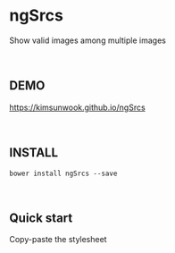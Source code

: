 ngSrcs
=======

Show valid images among multiple images

<br/>

DEMO
-------
https://kimsunwook.github.io/ngSrcs

<br/>

INSTALL
-------

```
bower install ngSrcs --save
```

<br/>

Quick start
-------
Copy-paste the stylesheet <script> into your <body>.

```
<script src=".bower_components/ng-srcs/ngSrcs.js"></script>
```
or
```
<script src=".bower_components/ng-srcs/ngSrcs.min.js"></script>
```
or
```
<script src="https://raw.githubusercontent.com/KimSunWook/ngSrcs/master/ngSrcs.js"></script>
```
or
```
<script src="https://raw.githubusercontent.com/KimSunWook/ngSrcs/master/ngSrcs.min.js"></script>
```

<br/>

usage
-----

Make sure you include the module 'ngSrcs' in your application config

```
angular.module('myApp', [
  'ngSrcs',
  ...
]);
```

You can give multiple urls to an image tag.

```
$scope.image1 = 'image1.jpg'; // NOT_FOUND
$scope.image2 = 'image2.jpg'; // NOT_FOUND
$scope.image3 = 'image3.jpg'; // FOUND
```

```
<img ng-srcs="[image1, image2, image3]"/>
```

If **image1.jpg** and **image2.jpg** are invalid, **image3.jpg** will be shown.

<br/>

Easy!
